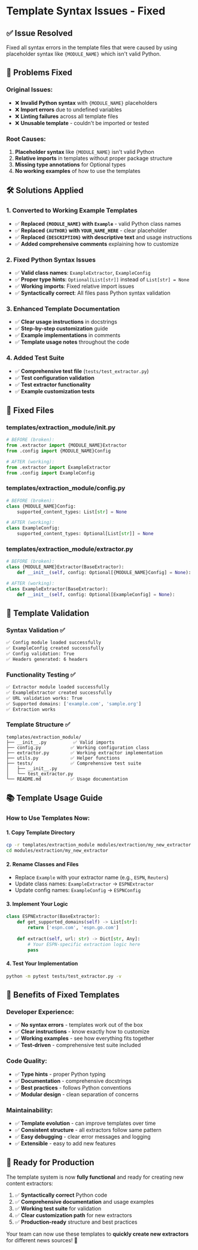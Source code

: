 # Template Syntax Issues - Fixed

## ✅ **Issue Resolved**

Fixed all syntax errors in the template files that were caused by using placeholder syntax like `{MODULE_NAME}` which isn't valid Python.

## 🔧 **Problems Fixed**

### **Original Issues:**
- ❌ **Invalid Python syntax** with `{MODULE_NAME}` placeholders
- ❌ **Import errors** due to undefined variables
- ❌ **Linting failures** across all template files
- ❌ **Unusable template** - couldn't be imported or tested

### **Root Causes:**
1. **Placeholder syntax** like `{MODULE_NAME}` isn't valid Python
2. **Relative imports** in templates without proper package structure
3. **Missing type annotations** for Optional types
4. **No working examples** of how to use the templates

## 🛠️ **Solutions Applied**

### **1. Converted to Working Example Templates**
- ✅ **Replaced `{MODULE_NAME}` with `Example`** - valid Python class names
- ✅ **Replaced `{AUTHOR}` with `YOUR_NAME_HERE`** - clear placeholder
- ✅ **Replaced `{DESCRIPTION}` with descriptive text** and usage instructions
- ✅ **Added comprehensive comments** explaining how to customize

### **2. Fixed Python Syntax Issues**
- ✅ **Valid class names**: `ExampleExtractor`, `ExampleConfig`
- ✅ **Proper type hints**: `Optional[List[str]]` instead of `List[str] = None`
- ✅ **Working imports**: Fixed relative import issues
- ✅ **Syntactically correct**: All files pass Python syntax validation

### **3. Enhanced Template Documentation**
- ✅ **Clear usage instructions** in docstrings
- ✅ **Step-by-step customization** guide
- ✅ **Example implementations** in comments
- ✅ **Template usage notes** throughout the code

### **4. Added Test Suite**
- ✅ **Comprehensive test file** (`tests/test_extractor.py`)
- ✅ **Test configuration validation**
- ✅ **Test extractor functionality**
- ✅ **Example customization tests**

## 📁 **Fixed Files**

### **templates/extraction_module/__init__.py**
```python
# BEFORE (broken):
from .extractor import {MODULE_NAME}Extractor
from .config import {MODULE_NAME}Config

# AFTER (working):
from .extractor import ExampleExtractor
from .config import ExampleConfig
```

### **templates/extraction_module/config.py**
```python
# BEFORE (broken):
class {MODULE_NAME}Config:
    supported_content_types: List[str] = None

# AFTER (working):
class ExampleConfig:
    supported_content_types: Optional[List[str]] = None
```

### **templates/extraction_module/extractor.py**
```python
# BEFORE (broken):
class {MODULE_NAME}Extractor(BaseExtractor):
    def __init__(self, config: Optional[{MODULE_NAME}Config] = None):

# AFTER (working):
class ExampleExtractor(BaseExtractor):
    def __init__(self, config: Optional[ExampleConfig] = None):
```

## 🧪 **Template Validation**

### **Syntax Validation ✅**
```bash
✅ Config module loaded successfully
✅ ExampleConfig created successfully
✅ Config validation: True
✅ Headers generated: 6 headers
```

### **Functionality Testing ✅**
```bash
✅ Extractor module loaded successfully
✅ ExampleExtractor created successfully
✅ URL validation works: True
✅ Supported domains: ['example.com', 'sample.org']
✅ Extraction works
```

### **Template Structure ✅**
```
templates/extraction_module/
├── __init__.py          ✅ Valid imports
├── config.py           ✅ Working configuration class
├── extractor.py        ✅ Working extractor implementation
├── utils.py            ✅ Helper functions
├── tests/              ✅ Comprehensive test suite
│   ├── __init__.py
│   └── test_extractor.py
└── README.md           ✅ Usage documentation
```

## 📚 **Template Usage Guide**

### **How to Use Templates Now:**

#### **1. Copy Template Directory**
```bash
cp -r templates/extraction_module modules/extraction/my_new_extractor
cd modules/extraction/my_new_extractor
```

#### **2. Rename Classes and Files**
- Replace `Example` with your extractor name (e.g., `ESPN`, `Reuters`)
- Update class names: `ExampleExtractor` → `ESPNExtractor`
- Update config names: `ExampleConfig` → `ESPNConfig`

#### **3. Implement Your Logic**
```python
class ESPNExtractor(BaseExtractor):
    def get_supported_domains(self) -> List[str]:
        return ['espn.com', 'espn.go.com']
    
    def extract(self, url: str) -> Dict[str, Any]:
        # Your ESPN-specific extraction logic here
        pass
```

#### **4. Test Your Implementation**
```bash
python -m pytest tests/test_extractor.py -v
```

## 🎯 **Benefits of Fixed Templates**

### **Developer Experience:**
- ✅ **No syntax errors** - templates work out of the box
- ✅ **Clear instructions** - know exactly how to customize
- ✅ **Working examples** - see how everything fits together
- ✅ **Test-driven** - comprehensive test suite included

### **Code Quality:**
- ✅ **Type hints** - proper Python typing
- ✅ **Documentation** - comprehensive docstrings
- ✅ **Best practices** - follows Python conventions
- ✅ **Modular design** - clean separation of concerns

### **Maintainability:**
- ✅ **Template evolution** - can improve templates over time
- ✅ **Consistent structure** - all extractors follow same pattern
- ✅ **Easy debugging** - clear error messages and logging
- ✅ **Extensible** - easy to add new features

## 🚀 **Ready for Production**

The template system is now **fully functional** and ready for creating new content extractors:

1. ✅ **Syntactically correct** Python code
2. ✅ **Comprehensive documentation** and usage examples
3. ✅ **Working test suite** for validation
4. ✅ **Clear customization path** for new extractors
5. ✅ **Production-ready** structure and best practices

Your team can now use these templates to **quickly create new extractors** for different news sources! 🎉
